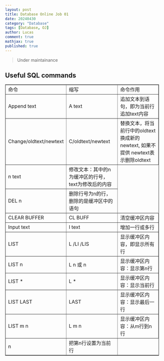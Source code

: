 ```yaml
---
layout: post
title: Database Online Job 01
date: 20240430
category: "Database"
tags: [Database, OJ]
author: Lucas
comment: true
mathjax: true
published: true
---
```


> Under maintainance

## Useful SQL commands

  <table width="80%" cellspacing="2" cellpadding="2" border="1">
      <tbody>
        <tr>
          <td valign="center">命令<br>
          </td>
          <td valign="center">缩写<br>
          </td>
          <td valign="center">命令作用<br>
          </td>
        </tr>
        <tr>
          <td valign="center">Append text<br>
          </td>
          <td valign="center">A text<br>
          </td>
          <td valign="center">追加文本到语句，即为当前行追加text内容<br>
          </td>
        </tr>
        <tr>
          <td valign="center">Change/oldtext/newtext<br>
          </td>
          <td valign="center">C/oldtext/newtext<br>
          </td>
          <td valign="center">替换文本，将当前行中的oldtext换成新的newtext,&nbsp;如果不提供
            newtext表示删除oldtext<br>
          </td>
        </tr>
        <tr>
          <td valign="center">n text<br>
          </td>
          <td valign="center">修改文本：其中的n为缓冲区的行号，text为修改后的内容<br>
          </td>
        </tr>
        <tr>
          <td valign="center">DEL n<br>
          </td>
          <td valign="center">删除行号为n的行，删除的是缓冲区中的语句<br>
          </td>
        </tr>
        <tr>
          <td valign="center">CLEAR BUFFER<br>
          </td>
          <td valign="center">CL BUFF<br>
          </td>
          <td valign="center">清空缓冲区内容<br>
          </td>
        </tr>
        <tr>
          <td valign="center">Input text<br>
          </td>
          <td valign="center">I text<br>
          </td>
          <td valign="center">增加一行或多行<br>
          </td>
        </tr>
        <tr>
          <td valign="center">LIST<br>
          </td>
          <td valign="center">L /LI /LIS<br>
          </td>
          <td valign="center">显示缓冲区内容，即显示所有行<br>
          </td>
        </tr>
        <tr>
          <td valign="center">LIST n<br>
          </td>
          <td valign="center">L n&nbsp;或 n<br>
          </td>
          <td valign="center">显示缓冲区内容：显示第n行<br>
          </td>
        </tr>
        <tr>
          <td valign="center">LIST *<br>
          </td>
          <td valign="center">L *<br>
          </td>
          <td valign="center">显示缓冲区内容：显示当前行<br>
          </td>
        </tr>
        <tr>
          <td valign="center">LIST LAST<br>
          </td>
          <td valign="center">LAST<br>
          </td>
          <td valign="center">显示缓冲区内容：显示最后一行<br>
          </td>
        </tr>
        <tr>
          <td valign="center">LIST m n<br>
          </td>
          <td valign="center">L m n<br>
          </td>
          <td valign="center">显示缓冲区内容：从m行到n行<br>
          </td>
        </tr>
        <tr>
          <td valign="center">n<br>
          </td>
          <td valign="center">把第n行设置为当前行<br>
          </td>
        </tr>
      </tbody>
    </table>